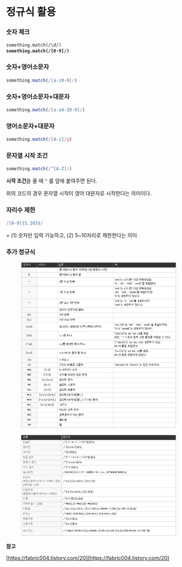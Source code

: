 # 정규식 활용

### 숫자 체크

<pre class="language-javascript"><code class="lang-javascript">something.match(/\d/)
<strong>something.match(/[0-9]/)
</strong></code></pre>

### 숫자+영어소문자

```javascript
something.match(/[a-z0-9]/)
```

### 숫자+영어소문자+대문자

```javascript
something.match(/[a-zA-Z0-9]/)
```

### 영어소문자+대문자&#x20;

```javascript
something.match(/[A-z]/g)
```

### 문자열 시작 조건

```javascript
something.match(/^[A-Z]/)
```

**시작 조건**을 줄 때 `^` 를 앞에 붙여주면 된다.

위의 코드의 경우 문자열 시작이 영어 대문자로 시작한다는 의미이다.

### 자리수 제한

```javascript
/[0-9]{5,10}$/
```

\= (1) 숫자만 입력 가능하고, (2) 5\~10자리로 제한한다는 의미



### 추가 정규식

<figure><img src="../.gitbook/assets/image (4).png" alt=""><figcaption></figcaption></figure>

<figure><img src="../.gitbook/assets/image.png" alt=""><figcaption></figcaption></figure>



**참고**

[https://fabric004.tistory.com/20](https://fabric004.tistory.com/20)
